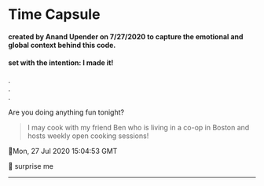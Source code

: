 # Time Capsule
#### created by Anand Upender on 7/27/2020 to capture the emotional and global context behind this code.
#### set with the intention: I made it!
.   
.   
.   

Are you doing anything fun tonight?

> I may cook with my friend Ben who is living in a co-op in Boston and hosts weekly open cooking sessions!


📅Mon, 27 Jul 2020 15:04:53 GMT

🎁 surprise me

____